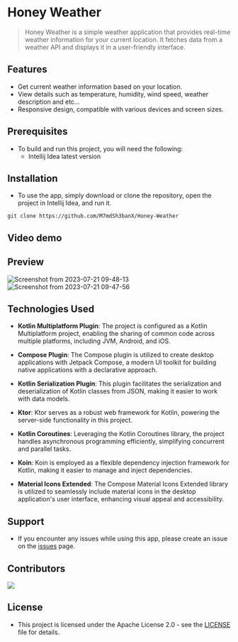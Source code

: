 # Honey Weather
> Honey Weather is a simple weather application that provides real-time weather information for your current location. It fetches data from a weather API and displays it in a user-friendly interface.

## Features
  - Get current weather information based on your location.
  - View details such as temperature, humidity, wind speed, weather description and etc...
  - Responsive design, compatible with various devices and screen sizes.

## Prerequisites
  - To build and run this project, you will need the following:
    - Intellij Idea latest version

## Installation
  - To use the app, simply download or clone the repository, open the project in Intellij Idea, and run it.
  ```git
  git clone https://github.com/M7mdSh3banX/Honey-Weather
  ```
## Video demo

## Preview
![Screenshot from 2023-07-21 09-48-13](https://github.com/M7mdSh3banX/Honey-Weather/assets/93403099/3a877b34-5eb1-4a84-af45-32489f2f2f7c)
![Screenshot from 2023-07-21 09-47-56](https://github.com/M7mdSh3banX/Honey-Weather/assets/93403099/383aaf92-c0cf-4015-95a6-29d242b7bdf5)

## Technologies Used
- **Kotlin Multiplatform Plugin**: The project is configured as a Kotlin Multiplatform project, enabling the sharing of common code across multiple platforms, including JVM, Android, and iOS.

- **Compose Plugin**: The Compose plugin is utilized to create desktop applications with Jetpack Compose, a modern UI toolkit for building native applications with a declarative approach.

- **Kotlin Serialization Plugin**: This plugin facilitates the serialization and deserialization of Kotlin classes from JSON, making it easier to work with data models.

- **Ktor**: Ktor serves as a robust web framework for Kotlin, powering the server-side functionality in this project.

- **Kotlin Coroutines**: Leveraging the Kotlin Coroutines library, the project handles asynchronous programming efficiently, simplifying concurrent and parallel tasks.

- **Koin**: Koin is employed as a flexible dependency injection framework for Kotlin, making it easier to manage and inject dependencies.

- **Material Icons Extended**: The Compose Material Icons Extended library is utilized to seamlessly include material icons in the desktop application's user interface, enhancing visual appeal and accessibility.

## Support
  - If you encounter any issues while using this app, please create an issue on the [issues](https://github.com/M7mdSh3banX/Honey-Weather/issues) page.

## Contributors
<a href="https://github.com/M7mdSh3banX/Honey-Weather/graphs/contributors">
  <img src="https://contrib.rocks/image?repo=M7mdSh3banX/Honey-Weather" />
</a>

## License
  - This project is licensed under the Apache License 2.0 - see the [LICENSE](https://github.com/M7mdSh3banX/Honey-Weather/blob/master/LICENSE) file for details.
